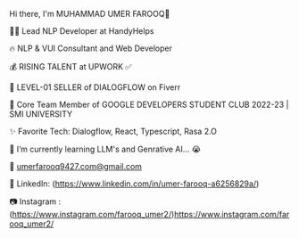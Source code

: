 Hi there, I'm MUHAMMAD UMER FAROOQ👋


👨‍💻 Lead NLP Developer at HandyHelps

🔥 NLP & VUI Consultant and Web Developer

💰 RISING TALENT at UPWORK ✅

💸 LEVEL-01 SELLER of DIALOGFLOW on Fiverr

📢 Core Team Member of GOOGLE DEVELOPERS STUDENT CLUB 2022-23 | SMI UNIVERSITY

✨ Favorite Tech: Dialogflow, React, Typescript, Rasa 2.O

📓 I’m currently learning LLM's and Genrative AI... 😭

📧 umerfarooq9427.com@gmail.com

💼 LinkedIn: (https://www.linkedin.com/in/umer-farooq-a6256829a/)

📷 Instagram :(https://www.instagram.com/farooq_umer2/)https://www.instagram.com/farooq_umer2/

